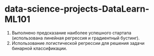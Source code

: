 # data-science-projects-DataLearn-ML101
1. Выполнено предсказание наиболее успешного стартапа (использована линейная регрессия и градиентный бустинг).
2. Использование логистической регрессии для решения задачи бинарной классификации.
